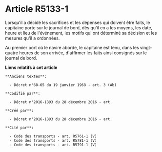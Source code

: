 # Article R5133-1

Lorsqu'il a décidé les sacrifices et les dépenses qui doivent être faits, le capitaine porte sur le journal de bord, dès
qu'il en a les moyens, les date, heure et lieu de l'événement, les motifs qui ont déterminé sa décision et les mesures qu'il
a ordonnées.

Au premier port où le navire aborde, le capitaine est tenu, dans les vingt-quatre heures de son arrivée, d'affirmer les faits
ainsi consignés sur le journal de bord.

**Liens relatifs à cet article**

	**Anciens textes**:

	  - Décret n°68-65 du 19 janvier 1968 - art. 3 (Ab)

	**Codifié par**:

	  - Décret n°2016-1893 du 28 décembre 2016 - art.

	**Créé par**:

	  - Décret n°2016-1893 du 28 décembre 2016 - art.

	**Cité par**:

	  - Code des transports - art. R5761-1 (V)
	  - Code des transports - art. R5781-1 (V)
	  - Code des transports - art. R5791-1 (V)
